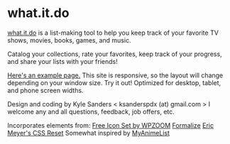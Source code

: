 what.it.do
==========

[what.it.do](http://whatitdo.herokuapp.com/) is a list-making tool to help you keep track of your favorite TV shows, movies, books, games, and music.

Catalog your collections, rate your favorites, keep track of your progress, and share your lists with your friends!

[Here's an example page.](http://whatitdo.herokuapp.com/~oz)
This site is responsive, so the layout will change depending on your window size. Try it out!
Optimized for desktop, tablet, and phone screen widths.





Design and coding by Kyle Sanders < ksanderspdx (at) gmail.com >
I welcome any and all questions, feedback, job offers, etc.






Incorporates elements from:
    [Free Icon Set by WPZOOM](http://www.wpzoom.com/)
    [Formalize](http://formalize.me/)
    [Eric Meyer's CSS Reset](http://meyerweb.com/eric/tools/css/)
Somewhat inspired by [MyAnimeList](http://www.myanimelist.net/)

